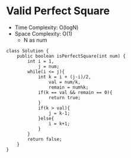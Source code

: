 # Valid Perfect Square

- Time Complexity: O(logN)
- Space Complexity: O(1)
  - N as num

```
class Solution {
    public boolean isPerfectSquare(int num) {
        int i = 1,
            j = num;
        while(i <= j){
            int k = i + (j-i)/2,
                val = num/k,
                remain = num%k;
            if(k == val && remain == 0){
                return true;
            }
            if(k > val){
                j = k-1;
            }else{
                i = k+1;
            }
        }
        return false;
    }
}
```
